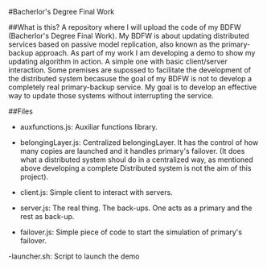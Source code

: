 #Bacherlor's Degree Final Work

##What is this?
A repository where I will upload the code of my BDFW (Bacherlor's Degree Final Work). 
My BDFW is about updating distributed services based on passive model replication, also known as the primary-backup approach.
As part of my work I am developing a demo to show my updating algorithm in action. A simple one with basic client/server interaction. Some premises are supossed to facilitate the development of the distributed system becasuse the goal of my BDFW is not to develop a completely real primary-backup service. My goal is to develop an effective way to update those systems without interrupting the service.

##Files
- auxfunctions.js: Auxiliar functions library.

- belongingLayer.js: Centralized belongingLayer. It has the control of how many copies are launched and it handles primary's failover. (It does what a distributed system shoul do in a centralized way, as mentioned above developing a complete Distributed system is not the aim of this project).

- client.js: Simple client to interact with servers. 

- server.js:  The real thing. The back-ups. One acts as a primary and the rest as back-up. 

- failover.js: Simple piece of code to start the simulation of primary's failover.

-launcher.sh: Script to launch the demo